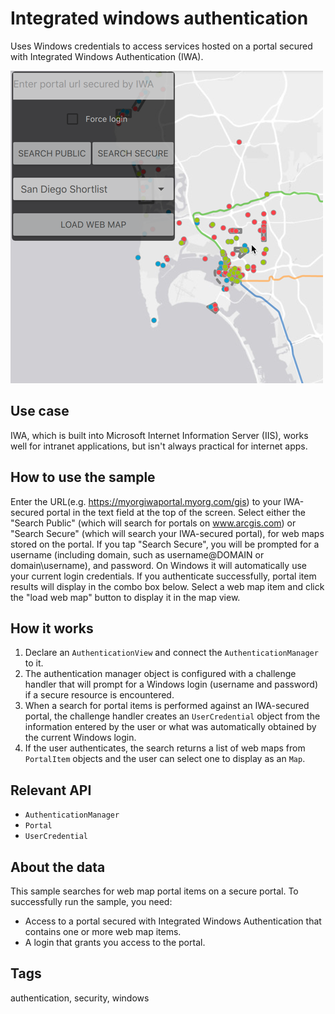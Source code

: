 # Integrated windows authentication

Uses Windows credentials to access services hosted on a portal secured with Integrated Windows Authentication (IWA).

![](screenshot.png)

## Use case

IWA, which is built into Microsoft Internet Information Server (IIS), works well for intranet applications, but isn't always practical for internet apps.

## How to use the sample

Enter the URL(e.g. https://myorgiwaportal.myorg.com/gis) to your IWA-secured portal in the text field at the top of the screen. Select either the "Search Public" (which will search for portals on www.arcgis.com) or "Search Secure" (which will search your IWA-secured portal), for web maps stored on the portal. If you tap "Search Secure", you will be prompted for a username (including domain, such as username@DOMAIN or domain\username), and password. On Windows it will automatically use your current login credentials. If you authenticate successfully, portal item results will display in the combo box below. Select a web map item and click the "load web map" button to display it in the map view.

## How it works

1. Declare an `AuthenticationView` and connect the `AuthenticationManager` to it.
2. The authentication manager object is configured with a challenge handler that will prompt for a Windows login (username and password) if a secure resource is encountered.
3. When a search for portal items is performed against an IWA-secured portal, the challenge handler creates an `UserCredential` object from the information entered by the user or what was automatically obtained by the current Windows login.
4. If the user authenticates, the search returns a list of web maps from `PortalItem` objects and the user can select one to display as an `Map`.

## Relevant API

* `AuthenticationManager`
* `Portal`
* `UserCredential`

## About the data

This sample searches for web map portal items on a secure portal. To successfully run the sample, you need:
 - Access to a portal secured with Integrated Windows Authentication that contains one or more web map items.
 - A login that grants you access to the portal.

## Tags

authentication, security, windows
